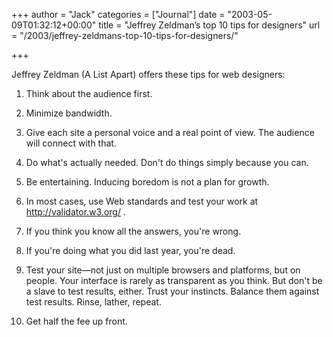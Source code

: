 +++
author = "Jack"
categories = ["Journal"]
date = "2003-05-09T01:32:12+00:00"
title = "Jeffrey Zeldman’s top 10 tips for designers"
url = "/2003/jeffrey-zeldmans-top-10-tips-for-designers/"

+++

Jeffrey Zeldman (A List Apart) offers these tips for web designers:

1. Think about the audience first.

2. Minimize bandwidth.

3. Give each site a personal voice and a real point of view. The audience will connect with that.

4. Do what's actually needed. Don't do things simply because you can.

5. Be entertaining. Inducing boredom is not a plan for growth.

6. In most cases, use Web standards and test your work at <http://validator.w3.org/> .

7. If you think you know all the answers, you're wrong.

8. If you're doing what you did last year, you're dead.

9. Test your site&#8212;not just on multiple browsers and platforms, but on people. Your interface is rarely as transparent as you think. But don't be a slave to test results, either. Trust your instincts. Balance them against test results. Rinse, lather, repeat.

10. Get half the fee up front.